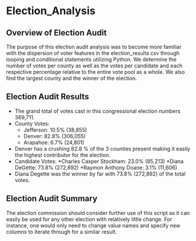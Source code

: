# Election_Analysis

## Overview of Election Audit
The purpose of this election audit analysis was to become more familiar with the dispersion of voter features in the election_results csv through looping and conditional statements utilizing Python. We determine the number of votes per county as well as the votes per candidate and each respective percentage relative to the entire vote pool as a whole. We also find the largest county and the winner of the election.

## Election Audit Results
* The grand total of votes cast in this congressional election numbers 369,711.
* County Votes:
  * Jefferson: 10.5% (38,855)
  * Denver: 82.8% (306,055)
  * Arapahoe: 6.7% (24,801)
* Denver has a crushing 82.8 % of the 3 counties present making it easily the highest contributor for the election.
* Candidate Votes: 
  *Charles Casper Stockham: 23.0% (85,213)
  *Diana DeGette: 73.8% (272,892)
  *Raymon Anthony Doane: 3.1% (11,606)
* Diana Degette was the winner by far with 73.8% (272,892) of the total votes.

## Election Audit Summary
The election commission should consider further use of this script as it can easily be used for any other election with relatively little change. For instance, one would only need to change value names and specify new columns to iterate through for a similar result.
